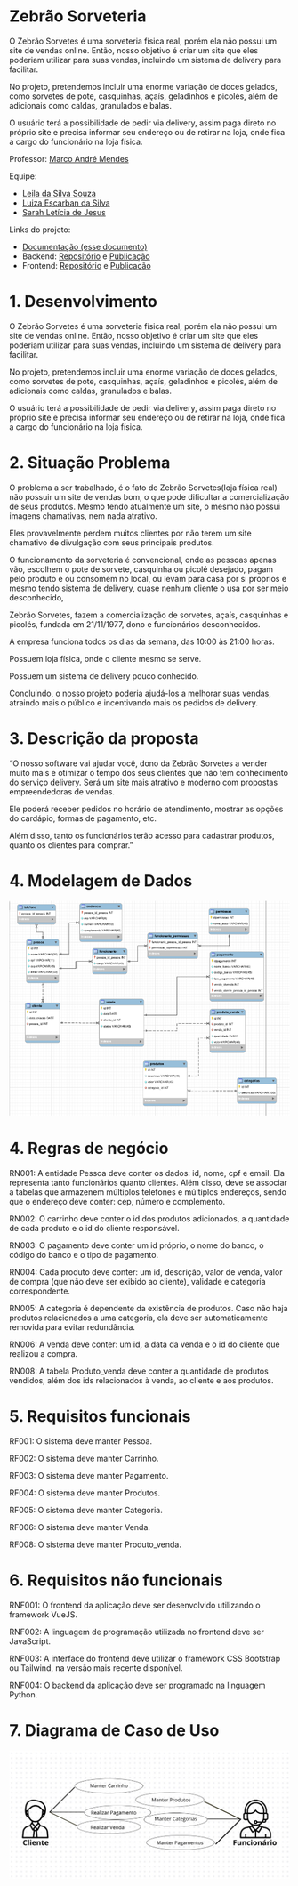 # Zebrão Sorveteria


O Zebrão Sorvetes é uma sorveteria física real, porém ela não possui um site de vendas online. Então, nosso objetivo é criar um site que eles poderiam utilizar para suas vendas, incluindo um sistema de delivery para facilitar.

 No projeto, pretendemos incluir uma enorme variação de doces gelados, como sorvetes de pote, casquinhas, açaís, geladinhos e picolés, além de adicionais como caldas, granulados e balas.

 O usuário terá a possibilidade de pedir via delivery, assim paga direto no próprio site e precisa informar seu endereço ou de retirar na loja, onde fica a cargo do funcionário na loja física.


Professor: [Marco André Mendes](github.com/marcoandre)

Equipe:
- [Leila da Silva Souza](github.com/aluno1)
- [Luiza Escarban da Silva](https://github.com/Luizaescarban)
- [Sarah Letícia de Jesus](https://github.com/SarahLJesus)

Links do projeto:
- [Documentação (esse documento)](https://github.com/LLS-2024/Documentacao_zebrao)
- Backend: [Repositório](https://github.com/LLS-2024/Backend_zebrao) e [Publicação](https://pi-backend.herokuapp.com/)
- Frontend: [Repositório](https://github.com/LLS-2024/Frontend_zebrao) e [Publicação](https://pi-frontend.herokuapp.com/)


# 1. Desenvolvimento
  O Zebrão Sorvetes é uma sorveteria física real, porém ela não possui um site de vendas online. Então, nosso objetivo é criar um site que eles poderiam utilizar para suas vendas, incluindo um sistema de delivery para facilitar.

 No projeto, pretendemos incluir uma enorme variação de doces gelados, como sorvetes de pote, casquinhas, açaís, geladinhos e picolés, além de adicionais como caldas, granulados e balas.

 O usuário terá a possibilidade de pedir via delivery, assim paga direto no próprio site e precisa informar seu endereço ou de retirar na loja, onde fica a cargo do funcionário na loja física.
 
# 2. Situação Problema


 O problema a ser trabalhado, é o fato do Zebrão Sorvetes(loja física real) não possuir um site de vendas bom, o que pode dificultar a comercialização de seus produtos. Mesmo tendo atualmente um site, o mesmo não possui imagens chamativas, nem nada atrativo.


Eles provavelmente perdem muitos clientes por não terem um site chamativo de divulgação com seus principais produtos.


O funcionamento da sorveteria é convencional, onde as pessoas apenas vão, escolhem o pote de sorvete, casquinha ou picolé desejado, pagam pelo produto e ou consomem no local, ou levam para casa por si próprios e mesmo tendo sistema de delivery, quase nenhum cliente o usa por ser meio desconhecido,


 Zebrão Sorvetes, fazem a comercialização de sorvetes, açaís, casquinhas e picolés, fundada em 21/11/1977, dono e funcionários desconhecidos.


 A empresa funciona todos os dias da semana, das 10:00 às 21:00 horas.

 Possuem loja física, onde o cliente mesmo se serve.

 Possuem um sistema de delivery pouco conhecido.


 Concluindo, o nosso projeto poderia ajudá-los a melhorar suas vendas, atraindo mais o público e incentivando mais os pedidos de delivery. 



# 3. Descrição da proposta


“O nosso software vai ajudar você, dono da Zebrão Sorvetes a vender muito mais e otimizar o tempo dos seus clientes que não tem conhecimento do serviço delivery. Será um site mais atrativo e moderno com propostas empreendedoras de vendas.

 Ele poderá receber pedidos no horário de atendimento, mostrar as opções do cardápio, formas de pagamento, etc.

Além disso, tanto os funcionários terão acesso para cadastrar produtos, quanto os clientes para comprar.”


# 4. Modelagem de Dados

![MER Workbench](/imgs/bancodedados.png "Modelagem do Banco de Dados")


# 4. Regras de negócio

RN001: A entidade Pessoa deve conter os dados: id, nome, cpf e email. Ela representa tanto funcionários quanto clientes. Além disso, deve se associar a tabelas que armazenem múltiplos telefones e múltiplos endereços, sendo que o endereço deve conter: cep, número e complemento.

RN002: O carrinho deve conter o id dos produtos adicionados, a quantidade de cada produto e o id do cliente responsável.

RN003: O pagamento deve conter um id próprio, o nome do banco, o código do banco e o tipo de pagamento.

RN004: Cada produto deve conter: um id, descrição, valor de venda, valor de compra (que não deve ser exibido ao cliente), validade e categoria correspondente.

RN005: A categoria é dependente da existência de produtos. Caso não haja produtos relacionados a uma categoria, ela deve ser automaticamente removida para evitar redundância.

RN006: A venda deve conter: um id, a data da venda e o id do cliente que realizou a compra.

RN008: A tabela Produto_venda deve conter a quantidade de produtos vendidos, além dos ids relacionados à venda, ao cliente e aos produtos.


# 5. Requisitos funcionais

RF001: O sistema deve manter Pessoa.

RF002: O sistema deve manter Carrinho.

RF003: O sistema deve manter Pagamento.

RF004: O sistema deve manter Produtos.

RF005: O sistema deve manter Categoria.

RF006: O sistema deve manter Venda.

RF008: O sistema deve manter Produto_venda.


# 6. Requisitos não funcionais

RNF001: O frontend da aplicação deve ser desenvolvido utilizando o framework VueJS.

RNF002: A linguagem de programação utilizada no frontend deve ser JavaScript.

RNF003: A interface do frontend deve utilizar o framework CSS Bootstrap ou Tailwind, na versão mais recente disponível.

RNF004: O backend da aplicação deve ser programado na linguagem Python.


# 7. Diagrama de Caso de Uso
![MER Workbench](/imgs/casosUso.jpeg "Diagrama de Caso de Uso")


